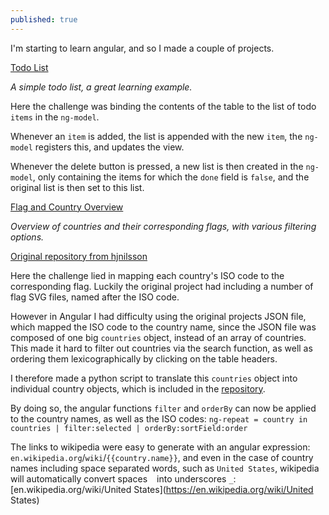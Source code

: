```yaml
---
published: true
---
```

I'm starting to learn angular, and so I made a couple of projects.

[Todo List](https://thomasnilsson.github.io/todoapp)

_A simple todo list, a great learning example._

Here the challenge was binding the contents of the table to the list of todo `items` in the `ng-model`.

Whenever an `item` is added, the list is appended with the new `item`, the `ng-model` registers this, and updates the view.

Whenever the delete button is pressed, a new list is then created in the `ng-model`, only containing the items for which the `done` field is `false`, and the original list is then set to this list.

[Flag and Country Overview](https://thomasnilsson.github.io/flagapp)

_Overview of countries and their corresponding flags, with various filtering options._

[Original repository from hjnilsson](https://github.com/hjnilsson/country-flags)

Here the challenge lied in mapping each country's ISO code to the corresponding flag. Luckily the original project had including a number of flag SVG files, named after the ISO code. 

However in Angular I had difficulty using the original projects JSON file, which mapped the ISO code to the country name, since the JSON file was composed of one big `countries` object, instead of an array of countries. This made it hard to filter out countries via the search function, as well as ordering them lexicographically by clicking on the table headers.

I therefore made a python script to translate this `countries` object into individual country objects, which is included in the  [repository](https://github.com/thomasnilsson/thomasnilsson.github.io/tree/master/flagapp).

By doing so, the angular functions `filter` and `orderBy` can now be applied to the country names, as well as the ISO codes: `ng-repeat = country in countries | filter:selected | orderBy:sortField:order`

The links to wikipedia were easy to generate with an angular expression: `en.wikipedia.org`/`wiki`/`{{country.name}}`, and even in the case of country names including space separated words, such as `United States`, wikipedia will automatically convert spaces ` ` into underscores `_`: [en.wikipedia.org/wiki/United States](https://en.wikipedia.org/wiki/United States)





